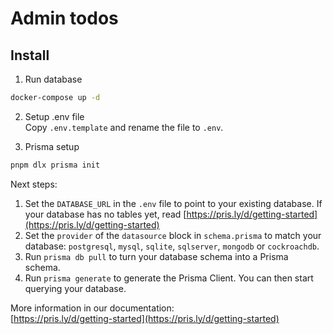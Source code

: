 # Admin todos

## Install
1. Run database
```bash
docker-compose up -d
```

2. Setup .env file   
Copy `.env.template` and rename the file to `.env`.   

3. Prisma setup
```bash
pnpm dlx prisma init
```
Next steps:   
1. Set the `DATABASE_URL` in the `.env` file to point to your existing database. If your database has no tables yet, read [https://pris.ly/d/getting-started](https://pris.ly/d/getting-started)  
2. Set the `provider` of the `datasource` block in `schema.prisma` to match your database: `postgresql`, `mysql`, `sqlite`, `sqlserver`, `mongodb` or `cockroachdb`.   
3. Run `prisma db pull` to turn your database schema into a Prisma schema.   
4. Run `prisma generate` to generate the Prisma Client. You can then start querying your database.   

More information in our documentation:   
[https://pris.ly/d/getting-started](https://pris.ly/d/getting-started)